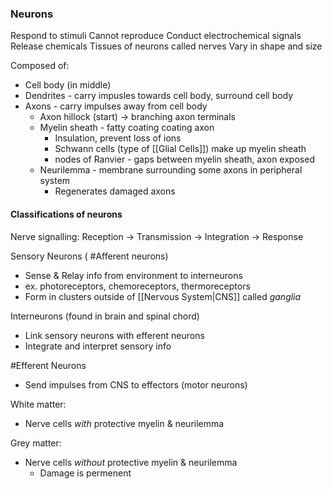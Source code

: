 ### Neurons
Respond to stimuli
Cannot reproduce
Conduct electrochemical signals
Release chemicals
Tissues of neurons called nerves
Vary in shape and size

Composed of:
- Cell body (in middle)
- Dendrites - carry impusles towards cell body, surround cell body
- Axons - carry impulses away from cell body
	- Axon hillock (start) -> branching axon terminals
	- Myelin sheath - fatty coating coating axon
		- Insulation, prevent loss of ions
		- Schwann cells (type of [[Glial Cells]]) make up myelin sheath
		- nodes of Ranvier - gaps between myelin sheath, axon exposed
	- Neurilemma - membrane surrounding some axons in peripheral system
		- Regenerates damaged axons


#### Classifications of neurons
Nerve signalling: Reception -> Transmission -> Integration -> Response

Sensory Neurons ( #Afferent neurons)
- Sense & Relay info from environment to interneurons
- ex. photoreceptors, chemoreceptors, thermoreceptors
- Form in clusters outside of [[Nervous System|CNS]] called *ganglia*

Interneurons (found in brain and spinal chord)
- Link sensory neurons with efferent neurons
- Integrate and interpret sensory info

#Efferent Neurons
- Send impulses from CNS to effectors (motor neurons)


White matter:
- Nerve cells *with* protective myelin & neurilemma

Grey matter:
- Nerve cells *without* protective myelin & neurilemma
	- Damage is permenent


